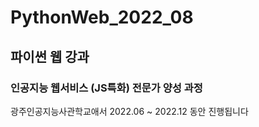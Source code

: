 # PythonWeb_2022_08
## 파이썬 웹 강과

### 인공지능 웹서비스 (JS특화) 전문가 양성 과정
광주인공지능사관학교애서 2022.06 ~ 2022.12 동안 진행됩니다 
